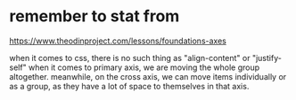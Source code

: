 # remember to stat from

https://www.theodinproject.com/lessons/foundations-axes

when it comes to css, there is no such thing as "align-content" or "justify-self"
when it comes to primary axis, we are moving the whole group altogether. 
meanwhile, on the cross axis, we can move items individually or as a group, as they have a lot of space to themselves in that axis.
